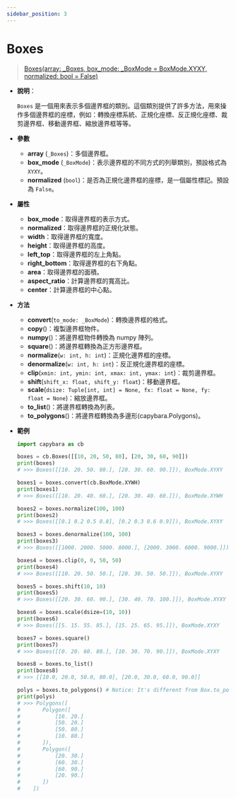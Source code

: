 ```yaml
---
sidebar_position: 3
---
```


# Boxes

> [Boxes(array: \_Boxes, box_mode: \_BoxMode = BoxMode.XYXY, normalized: bool = False)](https://github.com/DocsaidLab/Capybara/blob/975d62fba4f76db59e715c220f7a2af5ad8d050e/capybara/structures/boxes.py#L362)

- **說明**：

  `Boxes` 是一個用來表示多個邊界框的類別。這個類別提供了許多方法，用來操作多個邊界框的座標，例如：轉換座標系統、正規化座標、反正規化座標、裁剪邊界框、移動邊界框、縮放邊界框等等。

- **參數**

  - **array** (`_Boxes`)：多個邊界框。
  - **box_mode** (`_BoxMode`)：表示邊界框的不同方式的列舉類別，預設格式為 `XYXY`。
  - **normalized** (`bool`)：是否為正規化邊界框的座標，是一個屬性標記。預設為 `False`。

- **屬性**

  - **box_mode**：取得邊界框的表示方式。
  - **normalized**：取得邊界框的正規化狀態。
  - **width**：取得邊界框的寬度。
  - **height**：取得邊界框的高度。
  - **left_top**：取得邊界框的左上角點。
  - **right_bottom**：取得邊界框的右下角點。
  - **area**：取得邊界框的面積。
  - **aspect_ratio**：計算邊界框的寬高比。
  - **center**：計算邊界框的中心點。

- **方法**

  - **convert**(`to_mode: _BoxMode`)：轉換邊界框的格式。
  - **copy**()：複製邊界框物件。
  - **numpy**()：將邊界框物件轉換為 numpy 陣列。
  - **square**()：將邊界框轉換為正方形邊界框。
  - **normalize**(`w: int, h: int`)：正規化邊界框的座標。
  - **denormalize**(`w: int, h: int`)：反正規化邊界框的座標。
  - **clip**(`xmin: int, ymin: int, xmax: int, ymax: int`)：裁剪邊界框。
  - **shift**(`shift_x: float, shift_y: float`)：移動邊界框。
  - **scale**(`dsize: Tuple[int, int] = None, fx: float = None, fy: float = None`)：縮放邊界框。
  - **to_list**()：將邊界框轉換為列表。
  - **to_polygons**()：將邊界框轉換為多邊形(capybara.Polygons)。

- **範例**

  ```python
  import capybara as cb

  boxes = cb.Boxes([[10, 20, 50, 80], [20, 30, 60, 90]])
  print(boxes)
  # >>> Boxes([[10. 20. 50. 80.], [20. 30. 60. 90.]]), BoxMode.XYXY

  boxes1 = boxes.convert(cb.BoxMode.XYWH)
  print(boxes1)
  # >>> Boxes([[10. 20. 40. 60.], [20. 30. 40. 60.]]), BoxMode.XYWH

  boxes2 = boxes.normalize(100, 100)
  print(boxes2)
  # >>> Boxes([[0.1 0.2 0.5 0.8], [0.2 0.3 0.6 0.9]]), BoxMode.XYXY

  boxes3 = boxes.denormalize(100, 100)
  print(boxes3)
  # >>> Boxes([[1000. 2000. 5000. 8000.], [2000. 3000. 6000. 9000.]]), BoxMode.XYXY

  boxes4 = boxes.clip(0, 0, 50, 50)
  print(boxes4)
  # >>> Boxes([[10. 20. 50. 50.], [20. 30. 50. 50.]]), BoxMode.XYXY

  boxes5 = boxes.shift(10, 10)
  print(boxes5)
  # >>> Boxes([[20. 30. 60. 90.], [30. 40. 70. 100.]]), BoxMode.XYXY

  boxes6 = boxes.scale(dsize=(10, 10))
  print(boxes6)
  # >>> Boxes([[5. 15. 55. 85.], [15. 25. 65. 95.]]), BoxMode.XYXY

  boxes7 = boxes.square()
  print(boxes7)
  # >>> Boxes([[0. 20. 60. 80.], [10. 30. 70. 90.]]), BoxMode.XYXY

  boxes8 = boxes.to_list()
  print(boxes8)
  # >>> [[10.0, 20.0, 50.0, 80.0], [20.0, 30.0, 60.0, 90.0]]

  polys = boxes.to_polygons() # Notice: It's different from Box.to_polygon()
  print(polys)
  # >>> Polygons([
  #       Polygon([
  #           [10. 20.]
  #           [50. 20.]
  #           [50. 80.]
  #           [10. 80.]
  #       ]),
  #       Polygon([
  #           [20. 30.]
  #           [60. 30.]
  #           [60. 90.]
  #           [20. 90.]
  #       ])
  #    ])
  ```
